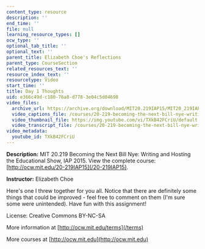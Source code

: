 ```yaml
---
content_type: resource
description: ''
end_time: ''
file: null
learning_resource_types: []
ocw_type: ''
optional_tab_title: ''
optional_text: ''
parent_title: Elizabeth Choe's Reflections
parent_type: CourseSection
related_resources_text: ''
resource_index_text: ''
resourcetype: Video
start_time: ''
title: Day 1 Thoughts
uid: e366c49d-c180-76a8-d778-3e04c5d04698
video_files:
  archive_url: https://archive.org/download/MIT20.219IAP15/MIT20_219IAP15_EC_D01_Pitch_Example_360p.mp4
  video_captions_file: /courses/20-219-becoming-the-next-bill-nye-writing-and-hosting-the-educational-show-january-iap-2015/d295d9955c1f5604861c625cbaac281f_TXkB42FCriU.vtt
  video_thumbnail_file: https://img.youtube.com/vi/TXkB42FCriU/default.jpg
  video_transcript_file: /courses/20-219-becoming-the-next-bill-nye-writing-and-hosting-the-educational-show-january-iap-2015/f59cffe98eea3f196f896783c50c6e50_TXkB42FCriU.pdf
video_metadata:
  youtube_id: TXkB42FCriU
---
```


**Description:** MIT 20.219 Becoming the Next Bill Nye: Writing and Hosting the Educational Show, IAP 2015. View the complete course: [http://ocw.mit.edu/20-219IAP15](/20-219IAP15).

**Instructor:** Elizabeth Choe

Here's one I threw together for you all. Notice that there are definitely some things that could be improved - feel free to comment on them (I'm sure some were unintended). Have fun with this assignment!

License: Creative Commons BY-NC-SA

More information at [http://ocw.mit.edu/terms](/terms)

More courses at [http://ocw.mit.edu](http://ocw.mit.edu)



